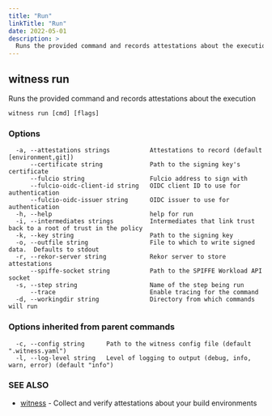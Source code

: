 ```yaml
---
title: "Run"
linkTitle: "Run"
date: 2022-05-01
description: >
  Runs the provided command and records attestations about the execution
---
```


## witness run

Runs the provided command and records attestations about the execution

```
witness run [cmd] [flags]
```

### Options

```
  -a, --attestations strings           Attestations to record (default [environment,git])
      --certificate string             Path to the signing key's certificate
      --fulcio string                  Fulcio address to sign with
      --fulcio-oidc-client-id string   OIDC client ID to use for authentication
      --fulcio-oidc-issuer string      OIDC issuer to use for authentication
  -h, --help                           help for run
  -i, --intermediates strings          Intermediates that link trust back to a root of trust in the policy
  -k, --key string                     Path to the signing key
  -o, --outfile string                 File to which to write signed data.  Defaults to stdout
  -r, --rekor-server string            Rekor server to store attestations
      --spiffe-socket string           Path to the SPIFFE Workload API socket
  -s, --step string                    Name of the step being run
      --trace                          Enable tracing for the command
  -d, --workingdir string              Directory from which commands will run
```

### Options inherited from parent commands

```
  -c, --config string      Path to the witness config file (default ".witness.yaml")
  -l, --log-level string   Level of logging to output (debug, info, warn, error) (default "info")
```

### SEE ALSO

* [witness](witness.md)	 - Collect and verify attestations about your build environments

